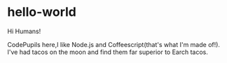 # hello-world
Hi Humans!

CodePupils here,I like Node.js and Coffeescript(that's what I'm made of!).
I've had tacos on the moon and find them far superior to Earch tacos.
